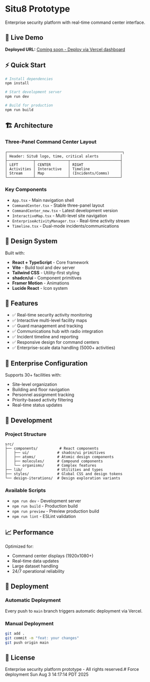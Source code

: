 # Situ8 Prototype

Enterprise security platform with real-time command center interface.

## 🚀 Live Demo

**Deployed URL:** [Coming soon - Deploy via Vercel dashboard](https://vercel.com/new/clone?repository-url=https://github.com/Baker21ai/situ8-prototype)

## ⚡ Quick Start

```bash
# Install dependencies
npm install

# Start development server
npm run dev

# Build for production
npm run build
```

## 🏗️ Architecture

### Three-Panel Command Center Layout
```
┌─────────────────────────────────────────────────────┐
│ Header: Situ8 logo, time, critical alerts          │
├────────────┬───────────────┬───────────────────────┤
│ LEFT       │ CENTER        │ RIGHT                 │
│ Activities │ Interactive   │ Timeline              │
│ Stream     │ Map           │ (Incidents/Comms)     │
└────────────┴───────────────┴───────────────────────┘
```

### Key Components
- `App.tsx` - Main navigation shell
- `CommandCenter.tsx` - Stable three-panel layout  
- `CommandCenter_new.tsx` - Latest development version
- `InteractiveMap.tsx` - Multi-level site navigation
- `EnterpriseActivityManager.tsx` - Real-time activity stream
- `Timeline.tsx` - Dual-mode incidents/communications

## 🎨 Design System

Built with:
- **React + TypeScript** - Core framework
- **Vite** - Build tool and dev server
- **Tailwind CSS** - Utility-first styling
- **shadcn/ui** - Component primitives
- **Framer Motion** - Animations
- **Lucide React** - Icon system

## 📱 Features

- ✅ Real-time security activity monitoring
- ✅ Interactive multi-level facility maps
- ✅ Guard management and tracking
- ✅ Communications hub with radio integration
- ✅ Incident timeline and reporting
- ✅ Responsive design for command centers
- ✅ Enterprise-scale data handling (5000+ activities)

## 🏢 Enterprise Configuration

Supports 30+ facilities with:
- Site-level organization
- Building and floor navigation
- Personnel assignment tracking
- Priority-based activity filtering
- Real-time status updates

## 🔧 Development

### Project Structure
```
src/
├── components/          # React components
│   ├── ui/             # shadcn/ui primitives
│   ├── atoms/          # Atomic design components
│   ├── molecules/      # Compound components
│   └── organisms/      # Complex features
├── lib/                # Utilities and types
├── styles/             # Global CSS and design tokens
└── design-iterations/  # Design exploration variants
```

### Available Scripts
- `npm run dev` - Development server
- `npm run build` - Production build
- `npm run preview` - Preview production build
- `npm run lint` - ESLint validation

## 📈 Performance

Optimized for:
- Command center displays (1920x1080+)
- Real-time data updates
- Large dataset handling
- 24/7 operational reliability

## 🚀 Deployment

### Automatic Deployment
Every push to `main` branch triggers automatic deployment via Vercel.

### Manual Deployment
```bash
git add .
git commit -m "feat: your changes"
git push origin main
```

## 📄 License

Enterprise security platform prototype - All rights reserved.# Force deployment Sun Aug  3 14:17:14 PDT 2025
